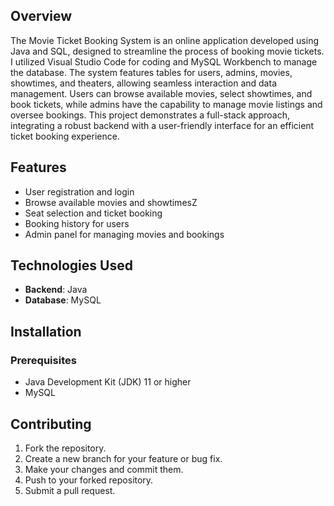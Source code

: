 ## Overview
The Movie Ticket Booking System is an online application developed using Java and SQL, designed to streamline the process of booking movie tickets. I utilized Visual Studio Code for coding and MySQL Workbench to manage the database. The system features tables for users, admins, movies, showtimes, and theaters, allowing seamless interaction and data management. Users can browse available movies, select showtimes, and book tickets, while admins have the capability to manage movie listings and oversee bookings. This project demonstrates a full-stack approach, integrating a robust backend with a user-friendly interface for an efficient ticket booking experience.
## Features
- User registration and login
- Browse available movies and showtimesZ
- Seat selection and ticket booking
- Booking history for users
- Admin panel for managing movies and bookings

## Technologies Used
- **Backend**: Java 
- **Database**: MySQL 

## Installation

### Prerequisites
- Java Development Kit (JDK) 11 or higher
- MySQL

## Contributing
1. Fork the repository.
2. Create a new branch for your feature or bug fix.
3. Make your changes and commit them.
4. Push to your forked repository.
5. Submit a pull request.

